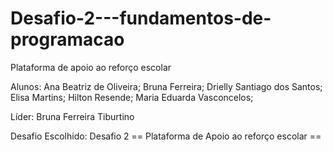 # Desafio-2---fundamentos-de-programacao
Plataforma de apoio ao reforço escolar

Alunos: Ana Beatriz de Oliveira;
        Bruna Ferreira;
        Drielly Santiago dos Santos;
        Elisa Martins;
        Hilton Resende;
        Maria Eduarda Vasconcelos;

Líder: Bruna Ferreira Tiburtino

Desafio Escolhido: Desafio 2 == Plataforma de Apoio ao reforço escolar == 

        
        

